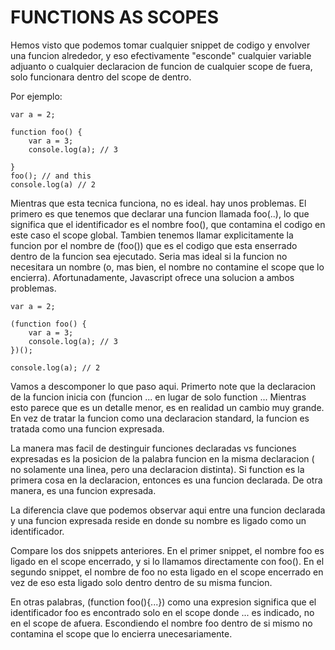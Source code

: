 # FUNCTIONS AS SCOPES

Hemos visto que podemos tomar cualquier snippet de codigo y envolver una funcion alrededor,
y eso efectivamente "esconde" cualquier variable adjuanto o cualquier declaracion de funcion
de cualquier scope de fuera, solo funcionara dentro del scope de dentro.

Por ejemplo:

```
var a = 2;

function foo() {
    var a = 3;
    console.log(a); // 3

}
foo(); // and this
console.log(a) // 2
```

Mientras que esta tecnica funciona, no es ideal. hay unos problemas. El primero es que tenemos que declarar una
funcion llamada foo(..), lo que significa que el identificador es el nombre foo(), que contamina el codigo
en este caso el scope global. Tambien tenemos llamar explicitamente la funcion por el nombre de (foo()) que
es el codigo que esta enserrado dentro de la funcion sea ejecutado.
Seria mas ideal si la funcion no necesitara un nombre (o, mas bien, el nombre no contamine el scope que lo encierra).
Afortunadamente, Javascript ofrece una solucion a ambos problemas.

```
var a = 2;

(function foo() {
    var a = 3;
    console.log(a); // 3
})();

console.log(a); // 2
```
Vamos a descomponer lo que paso aqui.
Primerto note que la declaracion de la funcion inicia con (funcion ... en lugar de solo function ... Mientras esto
parece que es un detalle menor, es en realidad un cambio muy grande. En vez de tratar la funcion como una
declaracion standard, la funcion es tratada como una funcion expresada.

La manera mas facil de destinguir funciones declaradas vs funciones expresadas es la posicion de la palabra
funcion en la misma declaracion ( no solamente una linea, pero una declaracion distinta). Si function es la
primera cosa en la declaracion, entonces es una funcion declarada. De otra manera, es una funcion expresada.

La diferencia clave que podemos observar aqui entre una funcion declarada y una funcion expresada reside en donde
su nombre es ligado como un identificador.

Compare los dos snippets anteriores. En el primer snippet, el nombre foo es ligado en el scope encerrado, y
si lo llamamos directamente con foo(). En el segundo snippet, el nombre de foo no esta ligado en el scope encerrado
en vez de eso esta ligado solo dentro dentro de su misma funcion.

En otras palabras, (function foo(){...}) como una expresion significa que el identificador foo es encontrado
solo en el scope donde ... es indicado, no en el scope de afuera. Escondiendo el nombre foo dentro de si mismo
no contamina el scope que lo encierra unecesariamente.



